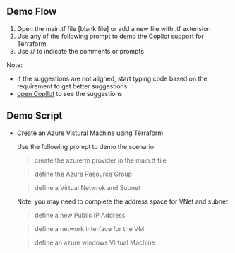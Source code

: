 
## Demo Flow

1. Open the main.tf file [blank file] or add a new file with .tf extension
2. Use any of the following prompt to demo the Copilot support for Terraform
3. Use // to indicate the comments or prompts

Note: 
- if the suggestions are not aligned, start typing code based on the requirement to get better suggestions
- [open Copilot](https://docs.github.com/en/copilot/getting-started-with-github-copilot/getting-started-with-github-copilot-in-visual-studio-code#seeing-multiple-suggestions-in-a-new-tab) to see the suggestions


## Demo Script

- Create an Azure Vistural Machine using Terraform

    Use the following prompt to demo the scenario

    > create the azurerm provider in the main.tf file

    > define the Azure Resource Group

    > define a Virtual Netwrok and Subnet

    Note: you may need to complete the address space for VNet and subnet

    > define a new Public IP Address

    > define a network interface for the VM

    > define an azure windows Virtual Machine
    